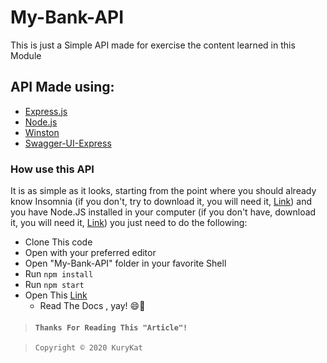 # My-Bank-API
This is just a Simple API made for exercise the content learned in this Module

## API Made using:
- [Express.js](https://expressjs.com/pt-br/)
- [Node.js](https://nodejs.org/en/)
- [Winston](https://www.npmjs.com/package/winston)
- [Swagger-UI-Express](https://www.npmjs.com/package/swagger-ui-express)

### How use this API
It is as simple as it looks, starting from the point where you should already know Insomnia (if you don't, try to download it, you will need it, [Link](https://insomnia.rest/download/)) and you have Node.JS installed in your computer (if you don't have, download it, you will need it, [Link](https://nodejs.org/en/)) you just need to do the following:

- Clone This code
- Open with your preferred editor
- Open "My-Bank-API" folder in your favorite Shell 
- Run ``npm install`` 
- Run ``npm start``
- Open This [Link](http://localhost:3000/docs)
  - Read The Docs , yay! 😄🙌




> #### ``Thanks For Reading This "Article"!``

>     Copyright © 2020 KuryKat